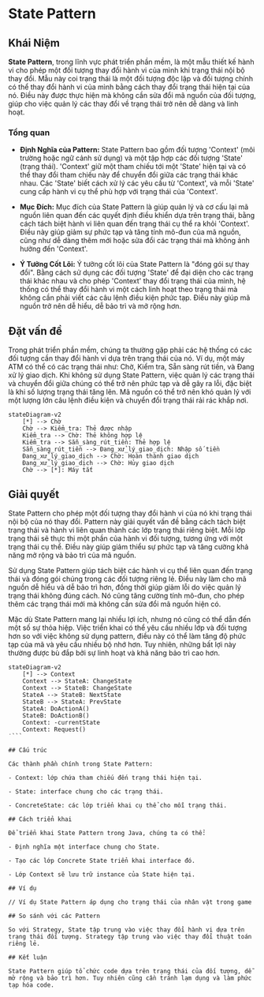 # State Pattern

## Khái Niệm

**State Pattern**, trong lĩnh vực phát triển phần mềm, là một mẫu thiết kế hành vi cho phép một đối tượng thay đổi hành vi của mình khi trạng thái nội bộ thay đổi. Mẫu này coi trạng thái là một đối tượng độc lập và đối tượng chính có thể thay đổi hành vi của mình bằng cách thay đổi trạng thái hiện tại của nó. Điều này được thực hiện mà không cần sửa đổi mã nguồn của đối tượng, giúp cho việc quản lý các thay đổi về trạng thái trở nên dễ dàng và linh hoạt.

### Tổng quan

- **Định Nghĩa của Pattern:** State Pattern bao gồm đối tượng 'Context' (môi trường hoặc ngữ cảnh sử dụng) và một tập hợp các đối tượng 'State' (trạng thái). 'Context' giữ một tham chiếu tới một 'State' hiện tại và có thể thay đổi tham chiếu này để chuyển đổi giữa các trạng thái khác nhau. Các 'State' biết cách xử lý các yêu cầu từ 'Context', và mỗi 'State' cung cấp hành vi cụ thể phù hợp với trạng thái của 'Context'.

- **Mục Đích:** Mục đích của State Pattern là giúp quản lý và cơ cấu lại mã nguồn liên quan đến các quyết định điều khiển dựa trên trạng thái, bằng cách tách biệt hành vi liên quan đến trạng thái cụ thể ra khỏi 'Context'. Điều này giúp giảm sự phức tạp và tăng tính mô-đun của mã nguồn, cũng như dễ dàng thêm mới hoặc sửa đổi các trạng thái mà không ảnh hưởng đến 'Context'.

- **Ý Tưởng Cốt Lõi:** Ý tưởng cốt lõi của State Pattern là "đóng gói sự thay đổi". Bằng cách sử dụng các đối tượng 'State' để đại diện cho các trạng thái khác nhau và cho phép 'Context' thay đổi trạng thái của mình, hệ thống có thể thay đổi hành vi một cách linh hoạt theo trạng thái mà không cần phải viết các câu lệnh điều kiện phức tạp. Điều này giúp mã nguồn trở nên dễ hiểu, dễ bảo trì và mở rộng hơn.

## Đặt vấn đề

Trong phát triển phần mềm, chúng ta thường gặp phải các hệ thống có các đối tượng cần thay đổi hành vi dựa trên trạng thái của nó. Ví dụ, một máy ATM có thể có các trạng thái như: Chờ, Kiểm tra, Sẵn sàng rút tiền, và Đang xử lý giao dịch. Khi không sử dụng State Pattern, việc quản lý các trạng thái và chuyển đổi giữa chúng có thể trở nên phức tạp và dễ gây ra lỗi, đặc biệt là khi số lượng trạng thái tăng lên. Mã nguồn có thể trở nên khó quản lý với một lượng lớn câu lệnh điều kiện và chuyển đổi trạng thái rải rác khắp nơi.

```mermaid
stateDiagram-v2
    [*] --> Chờ
    Chờ --> Kiểm_tra: Thẻ được nhập
    Kiểm_tra --> Chờ: Thẻ không hợp lệ
    Kiểm_tra --> Sẵn_sàng_rút_tiền: Thẻ hợp lệ
    Sẵn_sàng_rút_tiền --> Đang_xử_lý_giao_dịch: Nhập số tiền
    Đang_xử_lý_giao_dịch --> Chờ: Hoàn thành giao dịch
    Đang_xử_lý_giao_dịch --> Chờ: Hủy giao dịch
    Chờ --> [*]: Máy tắt
```

## Giải quyết

State Pattern cho phép một đối tượng thay đổi hành vi của nó khi trạng thái nội bộ của nó thay đổi. Pattern này giải quyết vấn đề bằng cách tách biệt trạng thái và hành vi liên quan thành các lớp trạng thái riêng biệt. Mỗi lớp trạng thái sẽ thực thi một phần của hành vi đối tượng, tương ứng với một trạng thái cụ thể. Điều này giúp giảm thiểu sự phức tạp và tăng cường khả năng mở rộng và bảo trì của mã nguồn.

Sử dụng State Pattern giúp tách biệt các hành vi cụ thể liên quan đến trạng thái và đóng gói chúng trong các đối tượng riêng lẻ. Điều này làm cho mã nguồn dễ hiểu và dễ bảo trì hơn, đồng thời giúp giảm lỗi do việc quản lý trạng thái không đúng cách. Nó cũng tăng cường tính mô-đun, cho phép thêm các trạng thái mới mà không cần sửa đổi mã nguồn hiện có.

Mặc dù State Pattern mang lại nhiều lợi ích, nhưng nó cũng có thể dẫn đến một số sự thỏa hiệp. Việc triển khai có thể yêu cầu nhiều lớp và đối tượng hơn so với việc không sử dụng pattern, điều này có thể làm tăng độ phức tạp của mã và yêu cầu nhiều bộ nhớ hơn. Tuy nhiên, những bất lợi này thường được bù đắp bởi sự linh hoạt và khả năng bảo trì cao hơn.

```mermaid
stateDiagram-v2
    [*] --> Context
    Context --> StateA: ChangeState
    Context --> StateB: ChangeState
    StateA --> StateB: NextState
    StateB --> StateA: PrevState
    StateA: DoActionA()
    StateB: DoActionB()
    Context: -currentState
    Context: Request()
˙```

## Cấu trúc

Các thành phần chính trong State Pattern:

- Context: lớp chứa tham chiếu đến trạng thái hiện tại.

- State: interface chung cho các trạng thái.

- ConcreteState: các lớp triển khai cụ thể cho mỗi trạng thái.

## Cách triển khai

Để triển khai State Pattern trong Java, chúng ta có thể:

- Định nghĩa một interface chung cho State.

- Tạo các lớp Concrete State triển khai interface đó.

- Lớp Context sẽ lưu trữ instance của State hiện tại.

## Ví dụ

// Ví dụ State Pattern áp dụng cho trạng thái của nhân vật trong game

## So sánh với các Pattern

So với Strategy, State tập trung vào việc thay đổi hành vi dựa trên trạng thái đối tượng. Strategy tập trung vào việc thay đổi thuật toán riêng lẻ.

## Kết luận

State Pattern giúp tổ chức code dựa trên trạng thái của đối tượng, dễ mở rộng và bảo trì hơn. Tuy nhiên cũng cần tránh lạm dụng và làm phức tạp hóa code.
